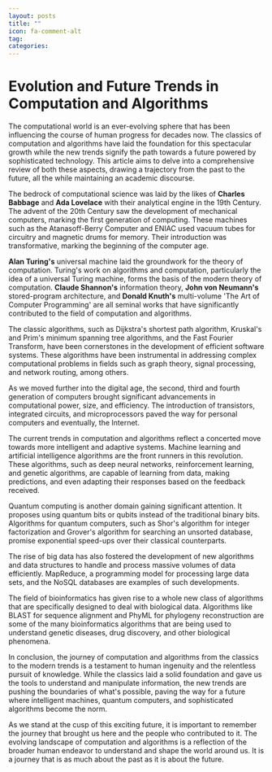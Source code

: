 ```yaml
---
layout: posts
title: ""
icon: fa-comment-alt
tag: 
categories: 
---
```


# Evolution and Future Trends in Computation and Algorithms

The computational world is an ever-evolving sphere that has been influencing the course of human progress for decades now. The classics of computation and algorithms have laid the foundation for this spectacular growth while the new trends signify the path towards a future powered by sophisticated technology. This article aims to delve into a comprehensive review of both these aspects, drawing a trajectory from the past to the future, all the while maintaining an academic discourse.

The bedrock of computational science was laid by the likes of **Charles Babbage** and **Ada Lovelace** with their analytical engine in the 19th Century. The advent of the 20th Century saw the development of mechanical computers, marking the first generation of computing. These machines such as the Atanasoff-Berry Computer and ENIAC used vacuum tubes for circuitry and magnetic drums for memory. Their introduction was transformative, marking the beginning of the computer age.

**Alan Turing's** universal machine laid the groundwork for the theory of computation. Turing's work on algorithms and computation, particularly the idea of a universal Turing machine, forms the basis of the modern theory of computation. **Claude Shannon's** information theory, **John von Neumann's** stored-program architecture, and **Donald Knuth's** multi-volume 'The Art of Computer Programming' are all seminal works that have significantly contributed to the field of computation and algorithms. 

The classic algorithms, such as Dijkstra's shortest path algorithm, Kruskal's and Prim's minimum spanning tree algorithms, and the Fast Fourier Transform, have been cornerstones in the development of efficient software systems. These algorithms have been instrumental in addressing complex computational problems in fields such as graph theory, signal processing, and network routing, among others.

As we moved further into the digital age, the second, third and fourth generation of computers brought significant advancements in computational power, size, and efficiency. The introduction of transistors, integrated circuits, and microprocessors paved the way for personal computers and eventually, the Internet. 

The current trends in computation and algorithms reflect a concerted move towards more intelligent and adaptive systems. Machine learning and artificial intelligence algorithms are the front runners in this revolution. These algorithms, such as deep neural networks, reinforcement learning, and genetic algorithms, are capable of learning from data, making predictions, and even adapting their responses based on the feedback received. 

Quantum computing is another domain gaining significant attention. It proposes using quantum bits or qubits instead of the traditional binary bits. Algorithms for quantum computers, such as Shor's algorithm for integer factorization and Grover's algorithm for searching an unsorted database, promise exponential speed-ups over their classical counterparts.

The rise of big data has also fostered the development of new algorithms and data structures to handle and process massive volumes of data efficiently. MapReduce, a programming model for processing large data sets, and the NoSQL databases are examples of such developments.

The field of bioinformatics has given rise to a whole new class of algorithms that are specifically designed to deal with biological data. Algorithms like BLAST for sequence alignment and PhyML for phylogeny reconstruction are some of the many bioinformatics algorithms that are being used to understand genetic diseases, drug discovery, and other biological phenomena.

In conclusion, the journey of computation and algorithms from the classics to the modern trends is a testament to human ingenuity and the relentless pursuit of knowledge. While the classics laid a solid foundation and gave us the tools to understand and manipulate information, the new trends are pushing the boundaries of what's possible, paving the way for a future where intelligent machines, quantum computers, and sophisticated algorithms become the norm.

As we stand at the cusp of this exciting future, it is important to remember the journey that brought us here and the people who contributed to it. The evolving landscape of computation and algorithms is a reflection of the broader human endeavor to understand and shape the world around us. It is a journey that is as much about the past as it is about the future.